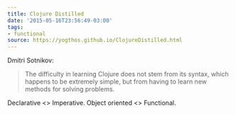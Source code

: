 ```yaml
---
title: Clojure Distilled
date: '2015-05-16T23:56:49-03:00'
tags:
- functional
source: https://yogthos.github.io/ClojureDistilled.html
---
```

Dmitri Sotnikov:
> The difficulty in learning Clojure does not stem from its syntax, which
happens to be extremely simple, but from having to learn new methods for
 solving problems.

Declarative <> Imperative. Object oriented <> Functional.
